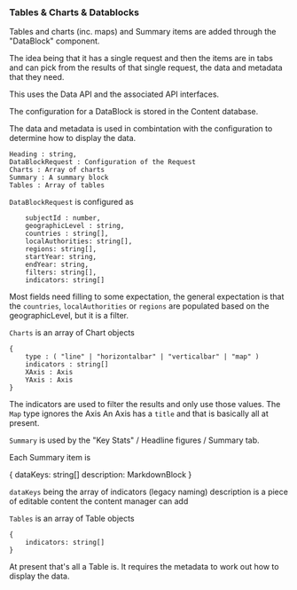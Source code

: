 ### Tables & Charts & Datablocks

Tables and charts (inc. maps) and Summary items are added through the "DataBlock" component.

The idea being that it has a single request and then the items are in tabs and can pick from the results of that
single request, the data and metadata that they need.

This uses the Data API and the associated API interfaces.

The configuration for a DataBlock is stored in the Content database.

The data and metadata is used in combintation with the configuration to determine how to display the data.

```
Heading : string,
DataBlockRequest : Configuration of the Request
Charts : Array of charts
Summary : A summary block
Tables : Array of tables 
```

`DataBlockRequest` is configured as

```
    subjectId : number,
    geographicLevel : string,
    countries : string[],
    localAuthorities: string[],
    regions: string[],
    startYear: string,
    endYear: string,
    filters: string[],
    indicators: string[]
```

Most fields need filling to some expectation, the general expectation is that the `countries`, `localAuthorities` 
or `regions` are populated based on the geographicLevel, but it is a filter.

`Charts` is an array of Chart objects

```
{
    type : ( "line" | "horizontalbar" | "verticalbar" | "map" )
    indicators : string[]
    XAxis : Axis
    YAxis : Axis
}
```

The indicators are used to filter the results and only use those values. The `Map` type ignores the Axis
An Axis has a `title` and that is basically all at present. 

`Summary` is used by the "Key Stats" / Headline figures / Summary tab.

Each Summary item is

{
    dataKeys: string[]
    description: MarkdownBlock
}

`dataKeys` being the array of indicators (legacy naming)
description is a piece of editable content the content manager can add

`Tables` is an array of Table objects

```
{
    indicators: string[]
}
```

At present that's all a Table is. It requires the metadata to work out how to display the data.
